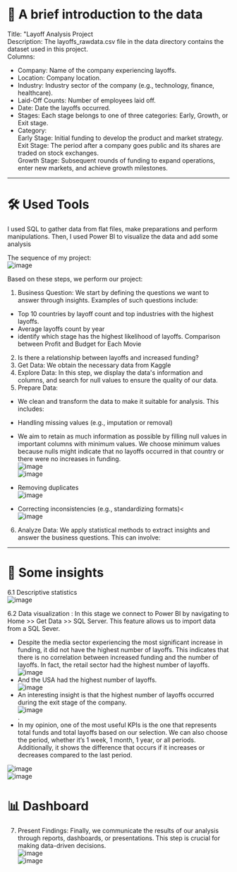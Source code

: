 # 📄 A brief introduction to the data

Title: "Layoff Analysis Project<br>
Description: The layoffs_rawdata.csv file in the data directory contains the dataset used in this project.<br>
Columns:<br>
- Company: Name of the company experiencing layoffs.<br>
-	Location: Company location.<br>
-	Industry: Industry sector of the company (e.g., technology, finance, healthcare).<br>
-	Laid-Off Counts: Number of employees laid off.<br>
-	Date: Date the layoffs occurred.<br>
-	Stages: Each stage belongs to one of three categories: Early, Growth, or Exit stage.<br>
- Category:<br>
	Early Stage: Initial funding to develop the product and market strategy.<br>
	Exit Stage: The period after a company goes public and its shares are traded on stock exchanges.<br>
	Growth Stage: Subsequent rounds of funding to expand operations, enter new markets, and achieve growth milestones.<br>
---
# 🛠 Used Tools
I used SQL to gather data from flat files,  make preparations and perform manipulations. Then, I used Power BI to visualize the data and add some analysis

The sequence of my project:<br>
![image](https://github.com/user-attachments/assets/c16ef33f-dc0a-4282-aea7-dd98736ea7a7)

 
Based on these steps, we perform our project:
1.	Business Question: We start by defining the questions we want to answer through insights. Examples of such questions include:
- Top 10 countries by layoff count and top industries with the highest layoffs.
-	Average layoffs count by year
-	identify which stage has the highest likelihood of layoffs. Comparison between Profit and Budget for Each Movie
2.	Is there a relationship between layoffs and increased funding? 
3.	Get Data: We obtain the necessary data from Kaggle 
4.	Explore Data: In this step, we display the data's information and columns, and search for null values to ensure the quality of our data.
5.	Prepare Data:
-	 We clean and transform the data to make it suitable for analysis. This includes:
-	Handling missing values (e.g., imputation or removal)
- We aim to retain as much information as possible by filling null values in important columns with minimum values. We choose minimum values because nulls might indicate that no layoffs occurred in that country or there were no increases in funding.<br>
 ![image](https://github.com/user-attachments/assets/77dab783-323e-499b-8269-baea13eb5e06) <br>
![image](https://github.com/user-attachments/assets/02c69b6b-fc8e-4797-9a57-e0c478a180fe) <br>

-	Removing duplicates <br>
  ![image](https://github.com/user-attachments/assets/be162cca-b02f-4587-9d44-f272a07f4a23) <br>

 -	Correcting inconsistencies (e.g., standardizing formats)<<br>
![image](https://github.com/user-attachments/assets/1b9a492d-f899-4906-a473-3418dc12ad7f)

 
6.	Analyze Data: We apply statistical methods to extract insights and answer the business questions. This can involve:
---
# 🧮 Some insights
6.1	Descriptive statistics<br>
 ![image](https://github.com/user-attachments/assets/304b0c5e-3c55-4601-b02e-b1b0a01481c0)<br>

6.2	Data visualization  : In this stage we connect to Power BI by navigating to Home >> Get Data >> SQL Server. This feature allows us to import data from a SQL Sever.

- Despite the media sector experiencing the most significant increase in funding, it did not have the highest number of layoffs. This indicates that there is no correlation between increased funding and the number of layoffs. In fact, the retail sector had the highest number of layoffs.<br>
![image](https://github.com/user-attachments/assets/0f84a692-4134-4442-96bd-85258d85fbfd)<br>
- And the USA had the highest number of layoffs.<br>
![image](https://github.com/user-attachments/assets/68b9306d-cb20-4be3-bae1-8cee6db224a5)<br>
- An interesting insight is that the highest number of layoffs occurred during the exit stage of the company.<br>
![image](https://github.com/user-attachments/assets/32a49de7-39a7-4b4d-897f-61ebf461ff50)<br>.
- In my opinion, one of the most useful KPIs is the one that represents total funds and total layoffs based on our selection. We can also choose the period, whether it’s 1 week, 1 month, 1 year, or all periods. Additionally, it shows the difference that occurs if it increases or decreases compared to the last period.<br>

![image](https://github.com/user-attachments/assets/23d551dc-94ba-4a73-b3d8-b75a40c9eb9f)<br>
![image](https://github.com/user-attachments/assets/dbd96f20-bb46-4c98-8d5b-90caf969e3b1)<br>

# 📊 Dashboard
7.	Present Findings: Finally, we communicate the results of our analysis through reports, dashboards, or presentations. This step is crucial for making data-driven decisions.<br>
![image](https://github.com/user-attachments/assets/53dae9c1-950a-44f1-81c4-2b796a9287ee)<br>
![image](https://github.com/user-attachments/assets/cade3070-5a96-4a75-9e31-1758afc376a0)




